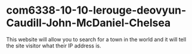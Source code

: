 # com6338-10-10-lerouge-deovyun-Caudill-John-McDaniel-Chelsea
This website will allow you to search for a town in the world and it will tell the site visitor what their IP address is.
